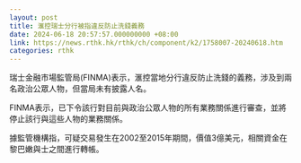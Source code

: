```yaml
---
layout: post
title: 滙控瑞士分行被指違反防止洗錢義務
date: 2024-06-18 20:57:57.000000000 +08:00
link: https://news.rthk.hk/rthk/ch/component/k2/1758007-20240618.htm
categories: rthk
---
```


瑞士金融市場監管局(FINMA)表示，滙控當地分行違反防止洗錢的義務，涉及到兩名政治公眾人物，但當局未有披露人名。

FINMA表示，已下令該行對目前與政治公眾人物的所有業務關係進行審查，並將停止該行與這些人物的業務關係。

據監管機構指，可疑交易發生在2002至2015年期間，價值3億美元，相關資金在黎巴嫩與士之間進行轉帳。
